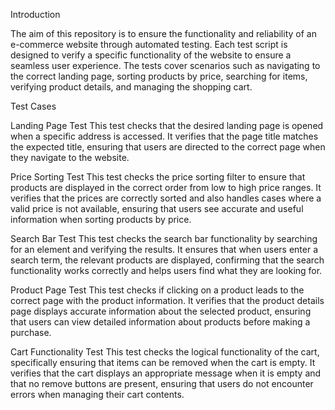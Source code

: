 Introduction

The aim of this repository is to ensure the functionality and reliability of an e-commerce website through automated testing.
Each test script is designed to verify a specific functionality of the website to ensure a seamless user experience. 
The tests cover scenarios such as navigating to the correct landing page, sorting products by price, searching for items, verifying product details, and managing the shopping cart.

Test Cases

Landing Page Test
This test checks that the desired landing page is opened when a specific address is accessed.
It verifies that the page title matches the expected title, ensuring that users are directed to the correct page when they navigate to the website.

Price Sorting Test
This test checks the price sorting filter to ensure that products are displayed in the correct order from low to high price ranges.
It verifies that the prices are correctly sorted and also handles cases where a valid price is not available, ensuring that users see accurate and useful information when sorting products by price.

Search Bar Test
This test checks the search bar functionality by searching for an element and verifying the results.
It ensures that when users enter a search term, the relevant products are displayed, confirming that the search functionality works correctly and helps users find what they are looking for.

Product Page Test
This test checks if clicking on a product leads to the correct page with the product information. 
It verifies that the product details page displays accurate information about the selected product, ensuring that users can view detailed information about products before making a purchase.

Cart Functionality Test
This test checks the logical functionality of the cart, specifically ensuring that items can be removed when the cart is empty.
It verifies that the cart displays an appropriate message when it is empty and that no remove buttons are present, ensuring that users do not encounter errors when managing their cart contents.
